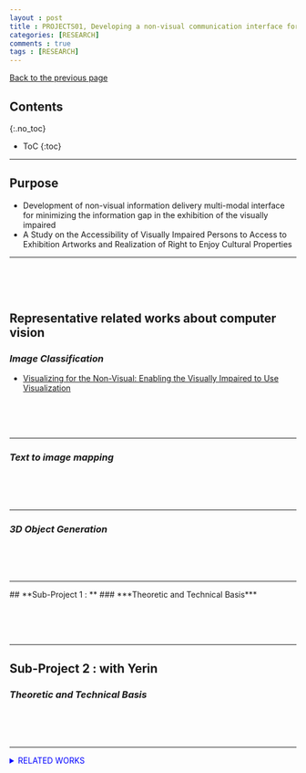 ```yaml
---
layout : post
title : PROJECTS01, Developing a non-visual communication interface for exhibitions of visual arts for the visually impaired and studying the parties’ perspectives on expanding the rights of enjoyment of culture
categories: [RESEARCH]
comments : true
tags : [RESEARCH]
---
```

[Back to the previous page](https://userdyk-github.github.io/Research.html) <br>

## Contents
{:.no_toc}

* ToC
{:toc}

<hr class="division1">

## **Purpose**

- Development of non-visual information delivery multi-modal interface for minimizing the information gap in the exhibition of the visually impaired
- A Study on the Accessibility of Visually Impaired Persons to Access to Exhibition Artworks and Realization of Right to Enjoy Cultural Properties
<hr class="division4">
<br><br><br>

## **Representative related works about computer vision**

### ***Image Classification*** 

- <a href="https://userdyk-github.github.io/research/PAPER-REVIEW-0001.html" target="_blank" class="jb-medium">Visualizing for the Non-Visual: Enabling the Visually Impaired to Use Visualization</a>



<br><br><br>

---

### ***Text to image mapping***

<br><br><br>

---

### ***3D Object Generation***

<br><br><br>
<hr class="division4">
## **Sub-Project 1 : **
### ***Theoretic and Technical Basis***

<br><br><br>
<hr class="division4">

## **Sub-Project 2 : with Yerin**
### ***Theoretic and Technical Basis***

<br><br><br>
<hr class="division1">


<details markdown="1">
<summary class='jb-small' style="color:blue">RELATED WORKS</summary>
<hr class='division3'>
<hr class='division3'>
</details>




